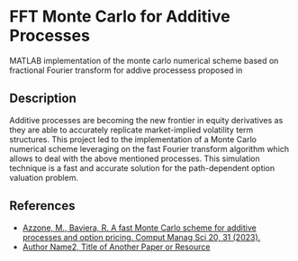 # FFT Monte Carlo for Additive Processes

MATLAB implementation of the monte carlo numerical scheme based on fractional Fourier transform for addive processess proposed in  

## Description

Additive processes are becoming the new frontier in equity derivatives as they are able to accurately replicate market-implied volatility term structures. 
This project led to the implementation of a Monte Carlo numerical scheme leveraging on the fast Fourier transform algorithm which allows to deal with the above mentioned processes. 
This simulation technique is a fast and accurate solution for the path-dependent option valuation problem.

## References

- [Azzone, M., Baviera, R. A fast Monte Carlo scheme for additive processes and option pricing. Comput Manag Sci 20, 31 (2023).]([https://doi.org/10.1007/s10287-023-00463-1])
- [Author Name2, Title of Another Paper or Resource](link2)
